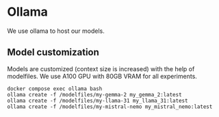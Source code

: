 # Ollama

We use ollama to host our models.

## Model customization

Models are customized (context size is increased) with the help of modelfiles.
We use A100 GPU with 80GB VRAM for all experiments.

```
docker compose exec ollama bash
ollama create -f /modelfiles/my-gemma-2 my_gemma_2:latest
ollama create -f /modelfiles/my-llama-31 my_llama_31:latest
ollama create -f /modelfiles/my-mistral-nemo my_mistral_nemo:latest
```
